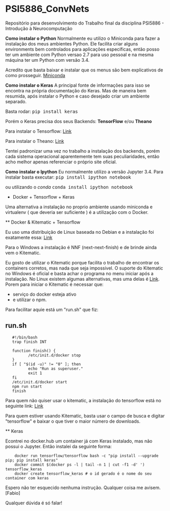 # PSI5886_ConvNets
Repositório para desenvolvimento do Trabalho final da disciplina PSI5886 - Introdução à Neurocomputação

**Como instalar o Python**
Normalmente eu utilizo o Miniconda para fazer a instalação dos meus ambientes Python. Ele facilita criar alguns environments bem controlados para aplicações específicas, então posso ter um ambiente com Python versao 2.7 para uso pessoal e na mesma máquina ter um Python com versão 3.4.

Acredito que basta baixar e instalar que os menus são bem explicativos de como prosseguir.
[Miniconda](http://conda.pydata.org/miniconda.html)

**Como instalar o Keras**
A principal fonte de informações para isso se encontra na própria documentação do Keras.
Mas de maneira bem resumida, após instalar o Python e caso desejado criar um ambiente separado.

Basta rodar:
<kbd>pip install keras</kbd>

Porém o Keras precisa dos seus Backends: **TensorFlow** e/ou **Theano**

Para instalar o Tensorflow: [Link](https://github.com/tensorflow/tensorflow/blob/master/tensorflow/g3doc/get_started/os_setup.md)

Para instalar o Theano: [Link](http://deeplearning.net/software/theano/install.html)


Tentei padronizar uma vez no trabalho a instalação dos backends, porém cada sistema operacional aparentemente tem suas peculiaridades, então acho melhor apenas referenciar o próprio site oficial.

**Como instalar o Ipython**
Eu normalmente utilizo a versão Jupyter 3.4. Para instalar basta executar:
<kbd>pip install ipython notebook</kbd>

ou utilizando o *conda*
<kbd>conda install ipython notebook</kbd>

* Docker + Tensorflow + Keras

Uma alternativa a instalação no proprio ambiente usando miniconda e virtualenv ( que deveria ser suficiente ) é a utilização com o Docker.

** Docker & Kitematic + Tensorflow

Eu uso uma distribuição de Linux baseada no Debian e a instalação foi exatamente essa:
[Link](https://docs.docker.com/engine/installation/linux/debian/)

Para o Windows a instalação é NNF (next-next-finish) e de brinde ainda vem o Kitematic.

Eu gosto de utilizar o Kitematic porque facilita o trabalho de encontrar os containers corretos, mas nada que seja impossivel.
O suporte do Kitematic no Windows é oficial e basta achar o programa no menu iniciar após a instalação.
No Linux existem algumas alternativas, mas uma delas é [Link](https://github.com/docker/kitematic). Porem para iniciar o Kitematic é necessar que:
- serviço do docker esteja ativo
- e utilizar o npm.

Para facilitar aquie está um "run.sh" que fiz:

run.sh
---------------------------
       #!/bin/bash
       trap finish INT

       function finish() {
              /etc/init.d/docker stop
       }
       if [ "$(id -u)" != "0" ]; then
              echo "Run as superuser."
              exit 1
       fi
       /etc/init.d/docker start
       npm run start
       finish
       
Para quem não quiser usar o kitematic, a instalação do tensorflow está no seguinte link:
[Link](https://www.tensorflow.org/versions/r0.11/get_started/os_setup.html#docker-installation)

Para quem estiver usando Kitematic, basta usar o campo de busca e digitar "tensorflow" e baixar o que tiver o maior número de downloads.


** Keras

Econtrei no docker.hub um container já com Keras instalado, mas não possui o Jupyter.
Então instalei da seguinte forma:

        docker run tensorflow/tensorflow bash -c "pip install --upgrade pip; pip install keras"
        docker commit $(docker ps -l | tail -n 1 | cut -f1 -d' ') tensorflow_keras
        docker create tensorflow_keras # o id gerado é o nome do seu container com keras        


Espero não ter esquecido nenhuma instrução. Qualquer coisa me avisem. [Fabio]

Qualquer dúvida é só falar!
